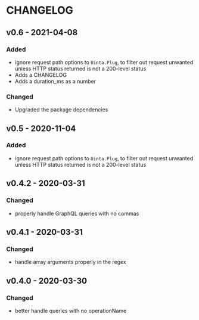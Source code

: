  # CHANGELOG

## v0.6 - 2021-04-08

### Added

* ignore request path options to `Uinta.Plug`, to filter out request unwanted unless HTTP status returned
is not a 200-level status
* Adds a CHANGELOG
* Adds a duration_ms as a number

### Changed

* Upgraded the package dependencies


## v0.5 - 2020-11-04

### Added
* ignore request path options to `Uinta.Plug`, to filter out request unwanted unless HTTP status returned
is not a 200-level status


## v0.4.2 - 2020-03-31

### Changed

* properly handle GraphQL queries with no commas


## v0.4.1 - 2020-03-31

### Changed

* handle array arguments properly in the regex


## v0.4.0 - 2020-03-30

### Changed

* better handle queries with no operationName